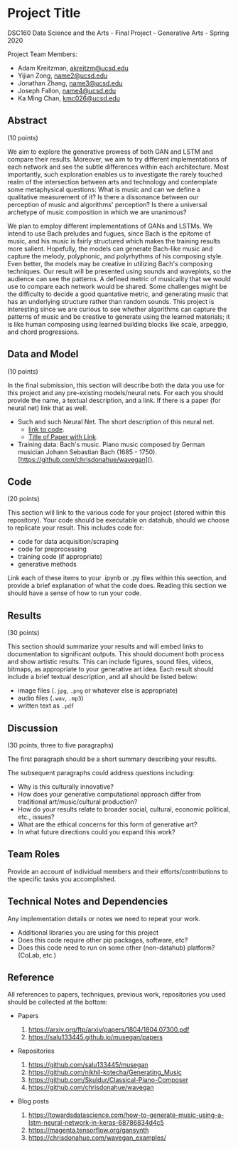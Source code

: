# Project Title

DSC160 Data Science and the Arts - Final Project - Generative Arts - Spring 2020

Project Team Members: 
- Adam Kreitzman, akreitzm@ucsd.edu
- Yijian Zong, name2@ucsd.edu
- Jonathan Zhang, name3@ucsd.edu
- Joseph Fallon, name4@ucsd.edu
- Ka Ming Chan, kmc026@ucsd.edu

## Abstract

(10 points) 

We aim to explore the generative prowess of both GAN and LSTM and compare their results. Moreover, we aim to try different implementations of each network and see the subtle differences within each architecture. Most importantly, such exploration enables us to investigate the rarely touched realm of the intersection between arts and technology and contemplate some metaphysical questions: What is music and can we define a qualitative measurement of it? Is there a dissonance between our perception of music and algorithms' perception? Is there a universal archetype of music composition in which we are unanimous?
  
We plan to employ different implementations of GANs and LSTMs. We intend to use Bach preludes and fugues, since Bach is the epitome of music, and his music is fairly structured which makes the training results more salient. Hopefully, the models can generate Bach-like music and capture the melody, polyphonic, and polyrhythms of his composing style. Even better, the models may be creative in utilizing Bach's composing techniques. Our result will be presented using sounds and waveplots, so the audience can see the patterns. A defined metric of musicality that we would use to compare each network would be shared. Some challenges might be the difficulty to decide a good quantative metric, and generating music that has an underlying structure rather than random sounds. This project is interesting since we are curious to see whether algorithms can capture the patterns of music and be creative to generate using the learned materials; it is like human composing using learned building blocks like scale, arpeggio, and chord progressions.

## Data and Model

(10 points) 

In the final submission, this section will describe both the data you use for this project and any pre-existing models/neural nets. For each you should provide the name, a textual description, and a link. If there is a paper (for neural net) link that as well.
- Such and such Neural Net. The short description of this neural net. 
  - [link to code]().
  - [Title of Paper with Link](). 
- Training data: Bach's music. Piano music composed by German musician Johann Sebastian Bach (1685 - 1750). [https://github.com/chrisdonahue/wavegan]().

## Code

(20 points)

This section will link to the various code for your project (stored within this repository). Your code should be executable on datahub, should we choose to replicate your result. This includes code for: 

- code for data acquisition/scraping
- code for preprocessing
- training code (if appropriate)
- generative methods

Link each of these items to your .ipynb or .py files within this seection, and provide a brief explanation of what the code does. Reading this section we should have a sense of how to run your code.

## Results

(30 points) 

This section should summarize your results and will embed links to documentation to significant outputs. This should document both process and show artistic results. This can include figures, sound files, videos, bitmaps, as appropriate to your generative art idea. Each result should include a brief textual description, and all should be listed below: 

- image files (`.jpg`, `.png` or whatever else is appropriate)
- audio files (`.wav`, `.mp3`)
- written text as `.pdf`

## Discussion

(30 points, three to five paragraphs)

The first paragraph should be a short summary describing your results.

The subsequent paragraphs could address questions including:
- Why is this culturally innovative?
- How does your generative computational approach differ from traditional art/music/cultural production? 
- How do your results relate to broader social, cultural, economic political, etc., issues? 
- What are the ethical concerns for this form of generative art? 
- In what future directions could you expand this work?

## Team Roles

Provide an account of individual members and their efforts/contributions to the specific tasks you accomplished.

## Technical Notes and Dependencies

Any implementation details or notes we need to repeat your work. 
- Additional libraries you are using for this project
- Does this code require other pip packages, software, etc?
- Does this code need to run on some other (non-datahub) platform? (CoLab, etc.)

## Reference

All references to papers, techniques, previous work, repositories you used should be collected at the bottom:
- Papers
  1. https://arxiv.org/ftp/arxiv/papers/1804/1804.07300.pdf
  2. https://salu133445.github.io/musegan/papers

- Repositories
  1. https://github.com/salu133445/musegan
  2. https://github.com/nikhil-kotecha/Generating_Music
  3. https://github.com/Skuldur/Classical-Piano-Composer
  4. https://github.com/chrisdonahue/wavegan

- Blog posts
  1. https://towardsdatascience.com/how-to-generate-music-using-a-lstm-neural-network-in-keras-68786834d4c5
  2. https://magenta.tensorflow.org/gansynth
  3. https://chrisdonahue.com/wavegan_examples/